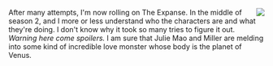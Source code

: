 <img src="http://scripting.com/images/2020/03/03/venus.png" border="0" align="right">After many attempts, I'm now rolling on The Expanse. In the middle of season 2, and I more or less understand who the characters are and what they're doing. I don't know why it took so many tries to figure it out. <i>Warning here come spoilers. </i>I am sure that Julie Mao and Miller are melding into some kind of incredible love monster whose body is the planet of Venus. 

